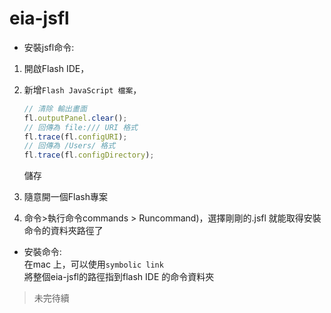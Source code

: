 eia-jsfl
========

* 安裝jsfl命令:<br/>

1. 開啟Flash IDE，<br/>
2. 新增`Flash JavaScript 檔案`，

	```Javascript
	// 清除 輸出畫面
	fl.outputPanel.clear();
	// 回傳為 file:/// URI 格式
	fl.trace(fl.configURI);
	// 回傳為 /Users/ 格式
	fl.trace(fl.configDirectory);
	```
	儲存<br/>
3. 隨意開一個Flash專案
4. 命令>執行命令commands > Runcommand)，選擇剛剛的.jsfl
	就能取得安裝命令的資料夾路徑了

* 安裝命令:<br/>
	在mac 上，可以使用`symbolic link`<br/>
	將整個eia-jsfl的路徑指到flash IDE 的命令資料夾

> 未完待續
